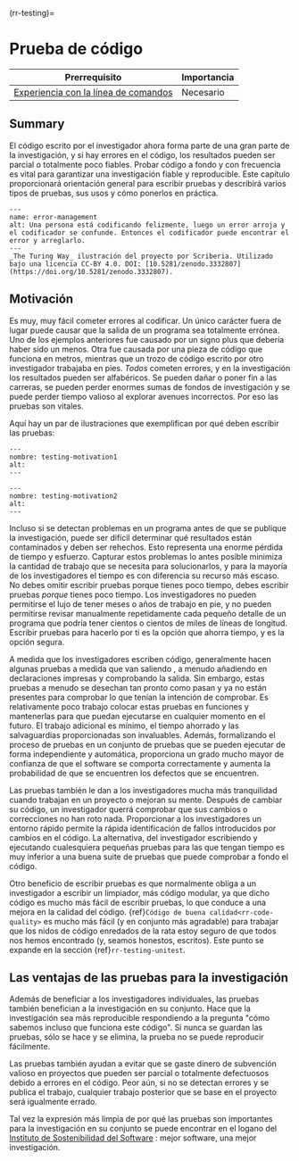 (rr-testing)=
# Prueba de código

| Prerrequisito                                                                                     | Importancia |
| ------------------------------------------------------------------------------------------------- | ----------- |
| [Experiencia con la línea de comandos](https://programminghistorian.org/en/lessons/intro-to-bash) | Necesario   |

## Summary

El código escrito por el investigador ahora forma parte de una gran parte de la investigación, y si hay errores en el código, los resultados pueden ser parcial o totalmente poco fiables. Probar código a fondo y con frecuencia es vital para garantizar una investigación fiable y reproducible. Este capítulo proporcionará orientación general para escribir pruebas y describirá varios tipos de pruebas, sus usos y cómo ponerlos en práctica.

```{figure}  ../figures/error-management.jpg
---
name: error-management
alt: Una persona está codificando felizmente, luego un error arroja y el codificador se confunde. Entonces el codificador puede encontrar el error y arreglarlo.
---
_The Turing Way_ ilustración del proyecto por Scriberia. Utilizado bajo una licencia CC-BY 4.0. DOI: [10.5281/zenodo.3332807](https://doi.org/10.5281/zenodo.3332807).
```

## Motivación

Es muy, muy fácil cometer errores al codificar. Un único carácter fuera de lugar puede causar que la salida de un programa sea totalmente errónea. Uno de los ejemplos anteriores fue causado por un signo plus que debería haber sido un menos. Otra fue causada por una pieza de código que funciona en metros, mientras que un trozo de código escrito por otro investigador trabajaba en pies. *Todos* cometen errores, y en la investigación los resultados pueden ser alfabéricos. Se pueden dañar o poner fin a las carreras, se pueden perder enormes sumas de fondos de investigación y se puede perder tiempo valioso al explorar avenues incorrectos. Por eso las pruebas son vitales.

Aquí hay un par de ilustraciones que exemplifican por qué deben escribir las pruebas:

```{figure}  ../figures/testing-motivation1.png
---
nombre: testing-motivation1
alt:
---
```

```{figure}  ../figures/testing-motivation2.png
---
nombre: testing-motivation2
alt:
---
```

Incluso si se detectan problemas en un programa antes de que se publique la investigación, puede ser difícil determinar qué resultados están contaminados y deben ser rehechos. Esto representa una enorme pérdida de tiempo y esfuerzo. Capturar estos problemas lo antes posible minimiza la cantidad de trabajo que se necesita para solucionarlos, y para la mayoría de los investigadores el tiempo es con diferencia su recurso más escaso. No debes omitir escribir pruebas porque tienes poco tiempo, debes escribir pruebas *porque* tienes poco tiempo. Los investigadores no pueden permitirse el lujo de tener meses o años de trabajo en pie, y no pueden permitirse revisar manualmente repetidamente cada pequeño detalle de un programa que podría tener cientos o cientos de miles de líneas de longitud. Escribir pruebas para hacerlo por ti es la opción que ahorra tiempo, y es la opción segura.

A medida que los investigadores escriben código, generalmente hacen algunas pruebas a medida que van saliendo , a menudo añadiendo en declaraciones impresas y comprobando la salida. Sin embargo, estas pruebas a menudo se desechan tan pronto como pasan y ya no están presentes para comprobar lo que tenían la intención de comprobar. Es relativamente poco trabajo colocar estas pruebas en funciones y mantenerlas para que puedan ejecutarse en cualquier momento en el futuro. El trabajo adicional es mínimo, el tiempo ahorrado y las salvaguardias proporcionadas son invaluables. Además, formalizando el proceso de pruebas en un conjunto de pruebas que se pueden ejecutar de forma independiente y automática, proporciona un grado mucho mayor de confianza de que el software se comporta correctamente y aumenta la probabilidad de que se encuentren los defectos que se encuentren.

Las pruebas también le dan a los investigadores mucha más tranquilidad cuando trabajan en un proyecto o mejoran su mente. Después de cambiar su código, un investigador querrá comprobar que sus cambios o correcciones no han roto nada. Proporcionar a los investigadores un entorno rápido permite la rápida identificación de fallos introducidos por cambios en el código. La alternativa, del investigador escribiendo y ejecutando cualesquiera pequeñas pruebas para las que tengan tiempo es muy inferior a una buena suite de pruebas que puede comprobar a fondo el código.

Otro beneficio de escribir pruebas es que normalmente obliga a un investigador a escribir un limpiador, más código modular, ya que dicho código es mucho más fácil de escribir pruebas, lo que conduce a una mejora en la calidad del código.
{ref}`Código de buena calidad<rr-code-quality>` es mucho más fácil (y en conjunto más agradable) para trabajar que los nidos de código enredados de la rata estoy seguro de que todos nos hemos encontrado (y, seamos honestos, escritos). Este punto se expande en la sección {ref}`rr-testing-unitest`.

## Las ventajas de las pruebas para la investigación

Además de beneficiar a los investigadores individuales, las pruebas también benefician a la investigación en su conjunto. Hace que la investigación sea más reproducible respondiendo a la pregunta "cómo sabemos incluso que funciona este código". Si nunca se guardan las pruebas, sólo se hace y se elimina, la prueba no se puede reproducir fácilmente.

Las pruebas también ayudan a evitar que se gaste dinero de subvención valioso en proyectos que pueden ser parcial o totalmente defectuosos debido a errores en el código. Peor aún, si no se detectan errores y se publica el trabajo, cualquier trabajo posterior que se base en el proyecto será igualmente errado.

Tal vez la expresión más limpia de por qué las pruebas son importantes para la investigación en su conjunto se puede encontrar en el logano del [Instituto de Sostenibilidad del Software](https://www.software.ac.uk/) : mejor software, una mejor investigación.
